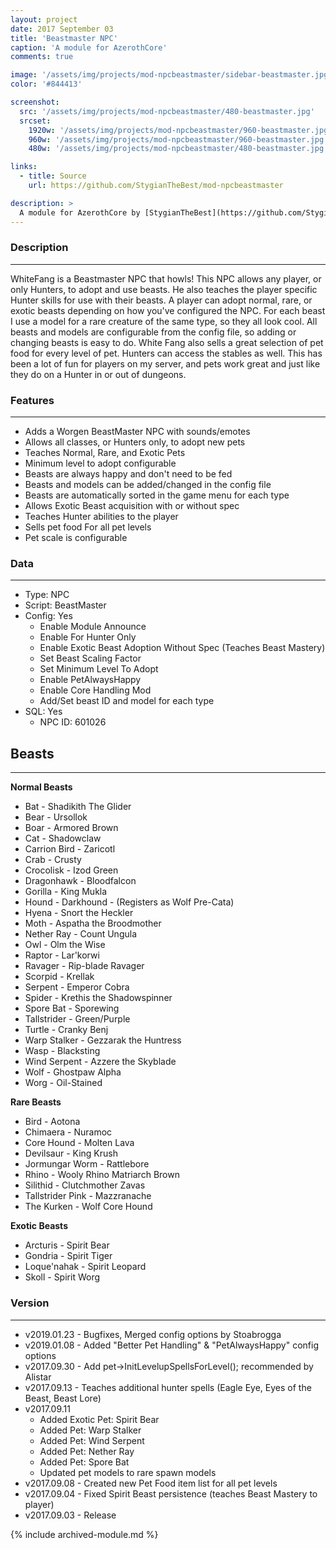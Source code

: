 ```yaml
---
layout: project
date: 2017 September 03
title: 'Beastmaster NPC'
caption: 'A module for AzerothCore'
comments: true

image: '/assets/img/projects/mod-npcbeastmaster/sidebar-beastmaster.jpg'
color: '#844413'

screenshot:
  src: '/assets/img/projects/mod-npcbeastmaster/480-beastmaster.jpg'
  srcset:
    1920w: '/assets/img/projects/mod-npcbeastmaster/960-beastmaster.jpg'
    960w: '/assets/img/projects/mod-npcbeastmaster/960-beastmaster.jpg'
    480w: '/assets/img/projects/mod-npcbeastmaster/480-beastmaster.jpg'

links:
  - title: Source
    url: https://github.com/StygianTheBest/mod-npcbeastmaster

description: >
  A module for AzerothCore by [StygianTheBest](https://github.com/StygianTheBest/){:target="_blank"}.
---
```


### Description ###
------------------------------------------------------------------------------------------------------------------
WhiteFang is a Beastmaster NPC that howls! This NPC allows any player, or only Hunters, to adopt and use beasts. He 
also teaches the player specific Hunter skills for use with their beasts. A player can adopt normal, rare, or exotic 
beasts depending on how you've configured the NPC. For each beast I use a model for a rare creature of the same type, so
they all look cool. All beasts and models are configurable from the config file, so adding or changing beasts is easy
to do. White Fang also sells a great selection of pet food for every level of pet. Hunters can access the 
stables as well. This has been a lot of fun for players on my server, and pets work great and just like they do
on a Hunter in or out of dungeons.


### Features ###
------------------------------------------------------------------------------------------------------------------
- Adds a Worgen BeastMaster NPC with sounds/emotes
- Allows all classes, or Hunters only, to adopt new pets
- Teaches Normal, Rare, and Exotic Pets
- Minimum level to adopt configurable
- Beasts are always happy and don't need to be fed
- Beasts and models can be added/changed in the config file
- Beasts are automatically sorted in the game menu for each type
- Allows Exotic Beast acquisition with or without spec
- Teaches Hunter abilities to the player
- Sells pet food For all pet levels
- Pet scale is configurable

### Data ###
------------------------------------------------------------------------------------------------------------------
- Type: NPC
- Script: BeastMaster
- Config: Yes
    - Enable Module Announce
    - Enable For Hunter Only
    - Enable Exotic Beast Adoption Without Spec (Teaches Beast Mastery)
    - Set Beast Scaling Factor
	- Set Minimum Level To Adopt
    - Enable PetAlwaysHappy
    - Enable Core Handling Mod
    - Add/Set beast ID and model for each type
- SQL: Yes
    - NPC ID: 601026

## Beasts ##
------------------------------------------------------------------------------------------------------------------
**Normal Beasts**
- Bat 			-  Shadikith The Glider
- Bear			-  Ursollok
- Boar			-  Armored Brown
- Cat			-  Shadowclaw
- Carrion Bird 		-  Zaricotl
- Crab			-  Crusty
- Crocolisk 		-  Izod Green
- Dragonhawk		-  Bloodfalcon
- Gorilla 		-  King Mukla
- Hound 		-  Darkhound - (Registers as Wolf Pre-Cata)
- Hyena			-  Snort the Heckler
- Moth			-  Aspatha the Broodmother
- Nether Ray		-  Count Ungula
- Owl			-  Olm the Wise
- Raptor		-  Lar'korwi
- Ravager		-  Rip-blade Ravager
- Scorpid		-  Krellak
- Serpent		-  Emperor Cobra
- Spider		-  Krethis the Shadowspinner
- Spore Bat		-  Sporewing
- Tallstrider	 	-  Green/Purple
- Turtle		-  Cranky Benj
- Warp Stalker 		-  Gezzarak the Huntress
- Wasp			-  Blacksting
- Wind Serpent		-  Azzere the Skyblade
- Wolf			-  Ghostpaw Alpha
- Worg			-  Oil-Stained

**Rare Beasts**
- Bird 			-  Aotona
- Chimaera    		-  Nuramoc
- Core Hound		-  Molten Lava
- Devilsaur		-  King Krush
- Jormungar Worm      	-  Rattlebore
- Rhino			-  Wooly Rhino Matriarch Brown
- Silithid     		-  Clutchmother Zavas
- Tallstrider Pink	-  Mazzranache
- The Kurken		-  Wolf Core Hound
 
**Exotic Beasts**
- Arcturis		-  Spirit Bear
- Gondria		-  Spirit Tiger
- Loque'nahak		-  Spirit Leopard
- Skoll			-  Spirit Worg

### Version ###
------------------------------------------------------------------------------------------------------------------
- v2019.01.23 - Bugfixes, Merged config options by Stoabrogga
- v2019.01.08 - Added "Better Pet Handling" & "PetAlwaysHappy" config options
- v2017.09.30 - Add pet->InitLevelupSpellsForLevel(); recommended by Alistar
- v2017.09.13 - Teaches additional hunter spells (Eagle Eye, Eyes of the Beast, Beast Lore)
- v2017.09.11
    - Added Exotic Pet: Spirit Bear
    - Added Pet: Warp Stalker
    - Added Pet: Wind Serpent
    - Added Pet: Nether Ray
    - Added Pet: Spore Bat
    - Updated pet models to rare spawn models
- v2017.09.08 - Created new Pet Food item list for all pet levels
- v2017.09.04 - Fixed Spirit Beast persistence (teaches Beast Mastery to player)
- v2017.09.03 - Release

{% include archived-module.md %}